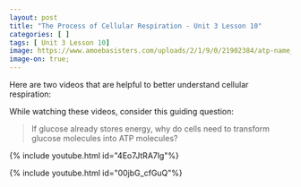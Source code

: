 ```yaml
---
layout: post
title: "The Process of Cellular Respiration - Unit 3 Lesson 10"
categories: [ ]
tags: [ Unit 3 Lesson 10]
image: https://www.amoebasisters.com/uploads/2/1/9/0/21902384/atp-name_orig.png
image-on: true;
---
```

Here are two videos that are helpful to better understand cellular respiration:

While watching these videos, consider this guiding question:

> If glucose already stores energy, why do cells need to transform glucose molecules into ATP molecules?

{% include youtube.html id="4Eo7JtRA7lg"%}

{% include youtube.html id="00jbG_cfGuQ"%}
